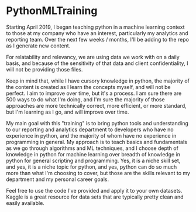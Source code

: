 # PythonMLTraining

Starting April 2019, I began teaching python in a machine learning context to those at my company who have an interest, particularly my
analytics and reporting team.  Over the next few weeks / months, I'll be adding to the repo as I generate new content.

For relatability and relevancy, we are using data we work with on a daily basis, and because of the sensitivity of that data and client
confidentiality, I will not be providing those files.  

Keep in mind that, while I have cursory knowledge in python, the majority of the content is created as I learn the concepts myself, and 
will not be perfect.  I aim to improve over time, but it's a process.  I am sure there are 500 ways to do what I'm doing, and I'm sure the 
majority of those approaches are more technically correct, more efficient, or more standard, but I'm learning as I go, and will improve 
over time.  

My main goal with this "training" is to bring python tools and understanding to our reporting and analytics department to developers who 
have no experience in python, and the majority of whom have no experience in programming in general.  My approach is to teach basics and
fundamentals as we go through algorithms and ML techniques, and I choose depth of knowledge in python for machine learning over breadth 
of knowledge in python for general scripting and programming.  Yes, it is a niche skill set, and yes, it is a niche topic for python, and
yes, python can do so much more than what I'm choosing to cover, but those are the skills relevant to my department and my personal career
goals. 

Feel free to use the code I've provided and apply it to your own datasets. Kaggle is a great resource for data sets that are
typically pretty clean and easily available.   
